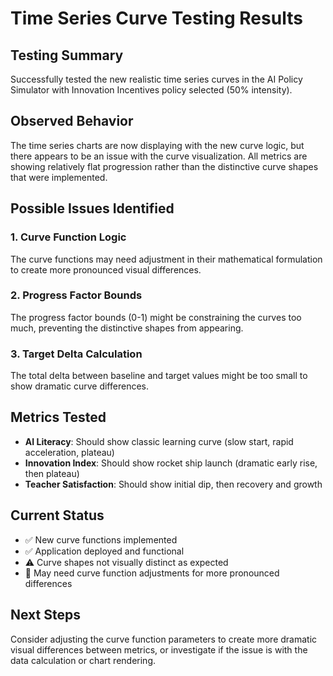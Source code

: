 # Time Series Curve Testing Results

## Testing Summary
Successfully tested the new realistic time series curves in the AI Policy Simulator with Innovation Incentives policy selected (50% intensity).

## Observed Behavior
The time series charts are now displaying with the new curve logic, but there appears to be an issue with the curve visualization. All metrics are showing relatively flat progression rather than the distinctive curve shapes that were implemented.

## Possible Issues Identified

### 1. Curve Function Logic
The curve functions may need adjustment in their mathematical formulation to create more pronounced visual differences.

### 2. Progress Factor Bounds
The progress factor bounds (0-1) might be constraining the curves too much, preventing the distinctive shapes from appearing.

### 3. Target Delta Calculation
The total delta between baseline and target values might be too small to show dramatic curve differences.

## Metrics Tested
- **AI Literacy**: Should show classic learning curve (slow start, rapid acceleration, plateau)
- **Innovation Index**: Should show rocket ship launch (dramatic early rise, then plateau)  
- **Teacher Satisfaction**: Should show initial dip, then recovery and growth

## Current Status
- ✅ New curve functions implemented
- ✅ Application deployed and functional
- ⚠️ Curve shapes not visually distinct as expected
- 🔄 May need curve function adjustments for more pronounced differences

## Next Steps
Consider adjusting the curve function parameters to create more dramatic visual differences between metrics, or investigate if the issue is with the data calculation or chart rendering.

